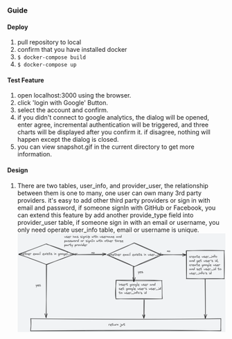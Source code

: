 ### Guide 
#### Deploy 
1. pull repository to local 
2. confirm that you have installed docker 
3. ```$ docker-compose build```
4. ```$ docker-compose up ```
#### Test Feature 
1. open localhost:3000 using the browser. 
2. click 'login with Google' Button. 
3. select the account and confirm. 
4. if you didn't connect to google analytics, the dialog will be opened, enter agree, incremental authentication will be triggered, and three charts will be displayed after you confirm it. if disagree, nothing will happen except the dialog is closed. 
5. you can view snapshot.gif in the current directory to get more information.
 
#### Design 
1. There are two tables, user_info, and provider_user, the relationship between them is one to many, one user can own many 3rd party providers. it's easy to add other third party providers or sign in with email and password, if someone signIn with GitHub or Facebook, you can extend this feature by add another provide_type field into provider_user table, if someone sign in with an email or username, you only need operate user_info table, email or username is unique. 
![Login](login.png)

